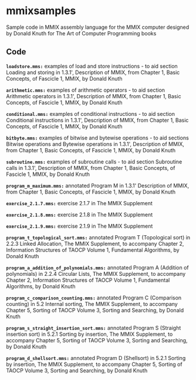 # mmixsamples
Sample code in MMIX assembly language for the MMIX computer designed by Donald Knuth for The Art of Computer Programming books

## Code

**`loadstore.mms:`** examples of load and store instructions - to aid section Loading and storing in 1.3.1', Description of MMIX, from Chapter 1, Basic Concepts, of Fascicle 1, MMIX, by Donald Knuth

**`arithmetic.mms:`** examples of arithmetic operators - to aid section Arithmetic operators in 1.3.1', Description of MMIX, from Chapter 1, Basic Concepts, of Fascicle 1, MMIX, by Donald Knuth

**`conditional.mms:`** examples of conditional instructions - to aid section Conditional instructions in 1.3.1', Description of MMIX, from Chapter 1, Basic Concepts, of Fascicle 1, MMIX, by Donald Knuth

**`bitbyte.mms:`** examples of bitwise and bytewise operations - to aid sections Bitwise operations and Bytewise operations in 1.3.1', Description of MMIX, from Chapter 1, Basic Concepts, of Fascicle 1, MMIX, by Donald Knuth

**`subroutine.mms:`** examples of subroutine calls - to aid section Subroutine calls in 1.3.1', Description of MMIX, from Chapter 1, Basic Concepts, of Fascicle 1, MMIX, by Donald Knuth

**`program_m_maximum.mms:`** annotated Program M in 1.3.1' Description of MMIX, from Chapter 1, Basic Concepts, of Fascicle 1, MMIX, by Donald Knuth

**`exercise_2.1.7.mms:`** exercise 2.1.7 in The MMIX Supplement

**`exercise_2.1.8.mms:`** exercise 2.1.8 in The MMIX Supplement

**`exercise_2.1.9.mms:`** exercise 2.1.9 in The MMIX Supplement

**`program_t_topological_sort.mms:`** annotated Program T (Topological sort) in 2.2.3 Linked Allocation, The MMIX Supplement, to accompany Chapter 2, Information Structures of TAOCP Volume 1, Fundamental Algorithms, by Donald Knuth

**`program_a_addition_of_polynomials.mms:`** annotated Program A (Addition of polynomials) in 2.2.4 Circular Lists, The MMIX Supplement, to accompany Chapter 2, Information Structures of TAOCP Volume 1, Fundamental Algorithms, by Donald Knuth

**`program_c_comparison_counting.mms:`** annotated Program C (Comparison counting) in 5.2 Internal sorting, The MMIX Supplement, to accompany Chapter 5, Sorting of TAOCP Volume 3, Sorting and Searching, by Donald Knuth

**`program_s_straight_insertion_sort.mms:`** annotated Program S (Straight insertion sort) in 5.2.1 Sorting by insertion, The MMIX Supplement, to accompany Chapter 5, Sorting of TAOCP Volume 3, Sorting and Searching, by Donald Knuth

**`program_d_shellsort.mms:`** annotated Program D (Shellsort) in 5.2.1 Sorting by insertion, The MMIX Supplement, to accompany Chapter 5, Sorting of TAOCP Volume 3, Sorting and Searching, by Donald Knuth
